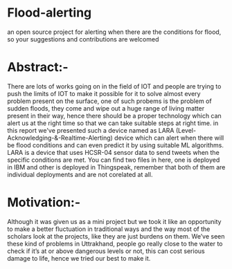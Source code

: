 # Flood-alerting
an open source project for alerting when there are the conditions for flood, so your suggestions and contributions are welcomed

# Abstract:-
There are lots of works going on in the field of IOT and people are trying to push  the limits of IOT to make it possible for it to solve almost every problem present on the surface, one of such probems is the problem of sudden floods, they come and wipe out a huge range of living matter present in their way, hence there should be a proper technology which can alert us at the right time so that we can take suitable steps at right time.
	in this report we've presented such a device named as LARA (Level-Acknowledging-&-Realtime-Alerting) device which can alert when there will be flood conditions and can even predict it by using suitable ML algorithms. LARA is a device that uses HCSR-04 sensor data to send tweets when the specific conditions are met. You can find two files in here, one is deployed in IBM and other is deployed in Thingspeak, remember that both of them are individual deployments and are not corelated at all.
# Motivation:-
Although it was given us as a mini project but we took it like an opportunity to make a better fluctuation in traditional ways and the way most of the scholars look at the projects, like they are just burdens on them.
	We’ve seen these kind of problems in Uttrakhand, people go really close to the water to check if it’s at or above  dangerous levels or not, this can cost serious damage to life, hence we tried our best to make it.
